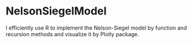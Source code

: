 # NelsonSiegelModel
I efficiently use R to implement the Nelson-Siegel model by function and recursion methods and visualize it by Plotly package. 
